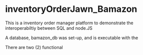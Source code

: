 # inventoryOrderJawn_Bamazon
  
This is a inventory order manager platform to demonstrate the interoperabiltiy between SQL and node.JS
  
A database, bamazon_db was set-up, and is executable with the 
  
There are two (2) functional 
